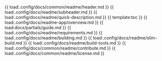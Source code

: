 {{ load:.config/docs/common/readme/header.md }}
{{ load:.config/docs/readme/subheader.md }}
{{ load:.config/docs/readme/quick-description.md }}
{{ template:toc }}
{{ load:.config/docs/readme-app/overview.md }}
{{ load:docs/partials/guide.md }}
{{ load:.config/docs/readme/requirements.md }}
{{ load:.config/docs/readme/building.md }}
{{ load:.config/docs/readme/slim-build.md }}
{{ load:.config/docs/readme/build-tools.md }}
{{ load:.config/docs/common/readme/contribute.md }}
{{ load:.config/docs/common/readme/license.md }}
